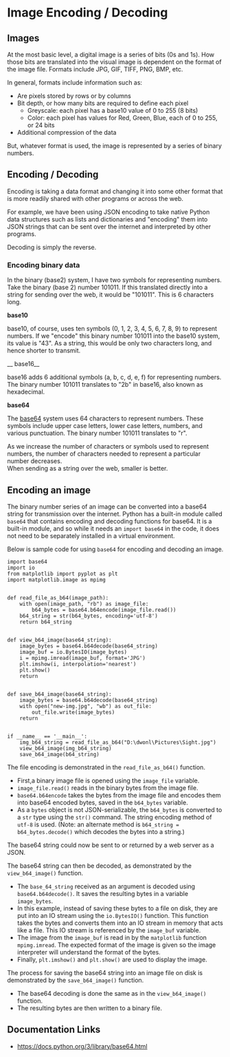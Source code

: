 # Image Encoding / Decoding

## Images
At the most basic level, a digital image is a series of bits (0s and 1s).
How those bits are translated into the visual image is dependent on the 
format of the image file.  Formats include JPG, GIF, TIFF, PNG, BMP, etc.

In general, formats include information such as:
  * Are pixels stored by rows or by columns
  * Bit depth, or how many bits are required to define each pixel
    + Greyscale:  each pixel has a base10 value of 0 to 255 (8 bits)
    + Color:  each pixel has values for Red, Green, Blue, each of 0 to 255, or
    24 bits
  * Additional compression of the data
  
But, whatever format is used, the image is represented by a series of binary 
numbers.

## Encoding / Decoding
Encoding is taking a data format and changing it into some other
format that is more readily shared with other programs or across the web.

For example, we have been using JSON encoding to take native Python data 
structures such as lists and dictionaries and "encoding" them into JSON strings 
that can be sent over the internet and interpreted by other programs.

Decoding is simply the reverse.

### Encoding binary data
In the binary (base2) system, I have two symbols for representing numbers.
Take the binary (base 2) number 101011.  If this translated directly into a
string for sending over the web, it would be "101011".  This is 6 characters
long.

__base10__

base10, of course, uses ten symbols (0, 1, 2, 3, 4, 5, 6, 7, 8, 9) to
represent numbers.  If we "encode" this binary number 101011 into the base10 
system, its value is "43".  As a string, this would be only two characters 
long, and hence shorter to transmit.

__ base16__

base16 adds 6 additional symbols (a, b, c, d, e, f) for representing numbers.
The binary number 101011 translates to "2b" in base16, also known as 
hexadecimal.

__base64__
 
The [base64](https://en.wikipedia.org/wiki/Base64#Base64_table) system uses
64 characters to represent numbers.  These symbols include upper case letters,
lower case letters, numbers, and various punctuation.  The binary number 101011 
translates to "r".  

As we increase the number of characters or symbols used to represent numbers,
the number of characters needed to represent a particular number decreases.  
When sending as a string over the web, smaller is better.

## Encoding an image 
The binary number series of an image can be converted into a base64 string for
transmission over the internet.  Python has a built-in module called `base64`
that contains encoding and decoding functions for base64.  It is a built-in
module, and so while it needs an `import base64` in the code, it does not need 
to be separately installed in a virtual environment.

Below is sample code for using `base64` for encoding and decoding an image.

```
import base64
import io
from matplotlib import pyplot as plt
import matplotlib.image as mpimg


def read_file_as_b64(image_path):
    with open(image_path, "rb") as image_file:
        b64_bytes = base64.b64encode(image_file.read())
    b64_string = str(b64_bytes, encoding='utf-8')
    return b64_string


def view_b64_image(base64_string):
    image_bytes = base64.b64decode(base64_string)
    image_buf = io.BytesIO(image_bytes)
    i = mpimg.imread(image_buf, format='JPG')
    plt.imshow(i, interpolation='nearest')
    plt.show()
    return
    
    
def save_b64_image(base64_string):
    image_bytes = base64.b64decode(base64_string)
    with open("new-img.jpg", "wb") as out_file:
        out_file.write(image_bytes)
    return


if __name__ == '__main__':
    img_b64_string = read_file_as_b64("D:\dwonl\Pictures\Sight.jpg")
    view_b64_image(img_b64_string)
    save_b64_image(b64_string)
```
The file encoding is demonstrated in the `read_file_as_b64()` function.  
  * First,a binary image file is opened using the `image_file` variable.
  * `image_file.read()` reads in the binary bytes from the image file.
  * `base64.b64encode` takes the bytes from the image file and encodes them
  into base64 encoded bytes, saved in the `b64_bytes` variable.
  * As a `bytes` object is not JSON-serializable, the `b64_bytes` is converted
  to a `str` type using the `str()` command.  The string encoding method of
  `utf-8` is used.  (Note: an alternate method is 
  `b64_string = b64_bytes.decode()` which decodes the bytes into a string.)
  
The base64 string could now be sent to or returned by a web server as a JSON.

The base64 string can then be decoded, as demonstrated by the `view_b64_image()`
function.
  * The `base_64_string` received as an argument is decoded using 
  `base64.b64decode()`.  It saves the resulting bytes in a variable 
  `image_bytes`.
  * In this example, instead of saving these bytes to a file on disk, they are
  put into an IO stream using the `io.BytesIO()` function.  This function takes
  the bytes and converts them into an IO stream in memory that acts like a 
  file.  This IO stream is referenced by the `image_buf` variable.
  * The image from the `image_buf` is read in by the `matplotlib` function
  `mpimg.imread`.  The expected format of the image is given so the image
  interpreter will understand the format of the bytes.
  * Finally, `plt.imshow()` and `plt.show()` are used to display the image.

The process for saving the base64 string into an image file on disk is
demonstrated by the `save_b64_image()` function.
  * The base64 decoding is done the same as in the `view_b64_image()` function.
  * The resulting bytes are then written to a binary file. 

## Documentation Links
* <https://docs.python.org/3/library/base64.html>